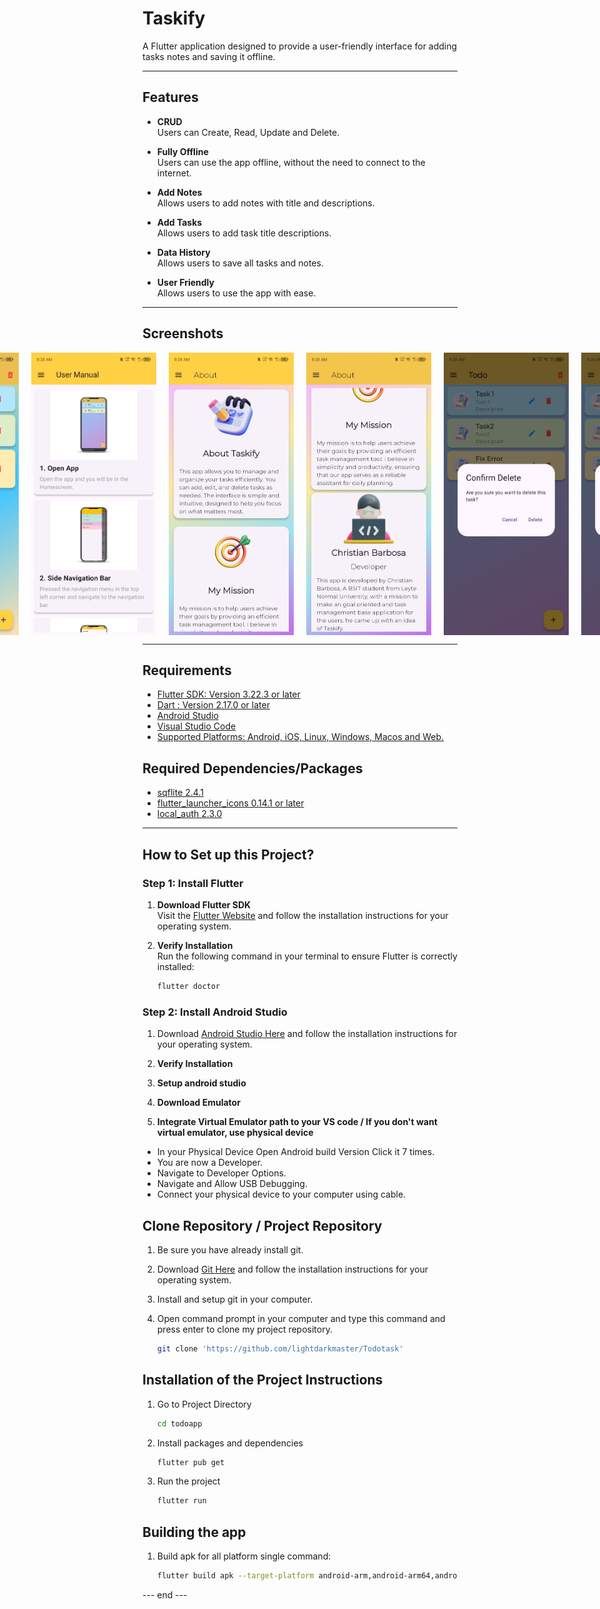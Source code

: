 # Taskify

A Flutter application designed to provide a user-friendly interface for adding tasks notes and saving it offline.

---

## Features

- **CRUD**  
  Users can Create, Read, Update and Delete.

- **Fully Offline**  
  Users can use the app offline, without the need to connect to the internet.

- **Add Notes**  
  Allows users to add notes with title and descriptions.

- **Add Tasks**  
  Allows users to add task title descriptions.

- **Data History**  
  Allows users to save all tasks and notes.

- **User Friendly**  
  Allows users to use the app with ease.

---

## Screenshots

<div style="display: flex; justify-content: center; gap: 20px;">
   <img src="screenshots/taskify_v1.1.0/ss0.jpg" alt="Home Screen" width="200px">
   <img src="screenshots/taskify_v1.1.0/ss1.jpg" alt="Home Screen" width="200px">
   <img src="screenshots/taskify_v1.1.0/ss2.jpg" alt="Side Navigation Bar" width="200px">
   <img src="screenshots/taskify_v1.1.0/ss3.jpg" alt="Notes Screen" width="200px">
   <img src="screenshots/taskify_v1.1.0/ss4.jpg" alt="User Manual" width="200px">
   <img src="screenshots/taskify_v1.1.0/ss5.jpg" alt="About Page" width="200px">
   <img src="screenshots/taskify_v1.1.0/ss6.jpg" alt="About Page" width="200px">
   <img src="screenshots/taskify_v1.1.0/ss7.jpg" alt="Delete Single Task" width="200px">
   <img src="screenshots/taskify_v1.1.0/ss8.jpg" alt="Delete All Tasks" width="200px">
   <img src="screenshots/taskify_v1.1.0/ss00.jpg" alt="No More tasks" width="200px">
   <img src="screenshots/taskify_v1.1.0/ss9.jpg" alt="Add Task" width="200px">
   <img src="screenshots/taskify_v1.1.0/ss10.jpg" alt="Add Notes" width="200px">
</div>

---

## Requirements

- [Flutter SDK: Version 3.22.3 or later](https://flutter.dev/docs/get-started/install)
- [Dart : Version 2.17.0 or later](https://dart.dev/get-dart)
- [Android Studio](https://developer.android.com/studio)
- [Visual Studio Code](https://code.visualstudio.com/)
- [Supported Platforms: Android, iOS, Linux, Windows, Macos and Web.](https://flutter.dev/multi-platform)

## Required Dependencies/Packages
- [sqflite 2.4.1 ](https://pub.dev/packages/sqflite)
- [flutter_launcher_icons 0.14.1 or later](https://pub.dev/packages/sqflite)
- [local_auth 2.3.0](https://pub.dev/packages/local_auth)

---

## How to Set up this Project?

### Step 1: Install Flutter

1. **Download Flutter SDK**  
   Visit the [Flutter Website](https://flutter.dev/docs/get-started/install) and follow the installation instructions for your operating system.

2. **Verify Installation**  
   Run the following command in your terminal to ensure Flutter is correctly installed:
   ```bash
   flutter doctor

### Step 2: Install Android Studio
1. Download [Android Studio Here](https://developer.android.com/studio) and follow the installation instructions for your operating system.

2. **Verify Installation** 

3. **Setup android studio**  

4. **Download Emulator** 

5. **Integrate Virtual Emulator path to your VS code / If you don't want virtual emulator, use physical device** 

- In your Physical Device Open Android build Version Click it 7 times.
- You are now a Developer.
- Navigate to Developer Options.
- Navigate and Allow USB Debugging.
- Connect your physical device to your computer using cable.

## Clone Repository / Project Repository
1. Be sure you have already install git.

2. Download [Git Here](https://git-scm.com/downloads) and follow the installation instructions for your operating system.

3. Install and setup git in your computer.

4. Open command prompt in your computer and type this command and press enter to clone my project repository.
   ```bash
   git clone 'https://github.com/lightdarkmaster/Todotask'

## Installation of the Project Instructions

1. Go to Project Directory
   ```bash
   cd todoapp
2. Install packages and dependencies
   ```bash
   flutter pub get
3. Run the project
   ```bash
   flutter run

## Building the app

1. Build apk for all platform single command:
    ```bash
    flutter build apk --target-platform android-arm,android-arm64,android-x64 --split-per-abi

--- end ---